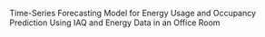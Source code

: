 Time-Series Forecasting Model for Energy Usage and Occupancy Prediction Using IAQ and Energy Data in an Office Room
